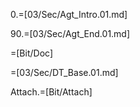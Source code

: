 0.=[03/Sec/Agt_Intro.01.md]

90.=[03/Sec/Agt_End.01.md]

=[Bit/Doc]

=[03/Sec/DT_Base.01.md]

Attach.=[Bit/Attach]